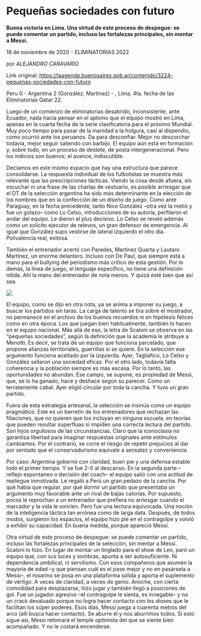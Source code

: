 # Pequeñas sociedades con futuro

**Buena victoria en Lima. Una virtud de este proceso de despegue: se puede comentar un partido, incluso las fortalezas principales, sin mentar a Messi.**

18 de noviembre de 2020 - ELIMINATORIAS 2022

_por ALEJANDRO CARAVARIO_

Link original: https://laagenda.buenosaires.gob.ar/contenido/3224-pequenas-sociedades-con-futuro



Peru 0 - Argentina 2 (González, Martínez) - , Lima, 4ta. fecha de las Eliminatorias Qatar 22.




Luego de un comienzo de eliminatorias desabrido, inconsistente, ante Ecuador, nada hacía pensar en el aplomo que el equipo mostró en Lima, apenas en la cuarta fecha de la serie clasificatoria para el próximo Mundial. Muy poco tiempo para pasar de la inanidad a la holgura, casi al dispendio, como ocurrió ante los peruanos. Da para desconfiar. Mejor no descorchar todavía, mejor seguir saliendo con barbijo. El equipo aún está en formación y, sobre todo, en un proceso de destete, de posta intergeneracional. Pero los indicios son buenos; el avance, indiscutible.




Decíamos en este mismo espacio que hay una estructura que parece consolidarse. La respuesta individual de los futbolistas se muestra más relevante que las prescripciones tácticas. Viendo la cosa desde afuera, sin escuchar ni una frase de las charlas de vestuario, es posible arriesgar que el DT de la selección argentina ha sido más determinante en la elección de los nombres que en la confección de un diseño de juego. Como ante Paraguay, en la fecha precedente, tanto Nico González –otra vez la metió y fue un golazo– como Lo Celso, introducciones de su autoría, perfilaron el andar del equipo. Le dieron el plus decisivo. Lo Celso se reveló además como un solícito ejecutor de relevos, un gran defensor de emergencia. Al igual que González supo vestirse de lateral izquierdo el otro día. Polivalencia real, exitosa.




También el entrenador acertó con Paredes, Martínez Quarta y Lautaro Martínez, un enorme delantero. Incluso con De Paul, que siempre está a mano para el bullying del periodismo más crítico de esta gestión. Por lo demás, la línea de juego, el lenguaje específico, no tiene una definición nítida. Ahí la mano del entrenador de nota menos. Y quizá esté bien que así sea.




[![](https://img.youtube.com/vi/GCOQWYtjkCc/0.jpg)](https://www.youtube.com/watch?v=GCOQWYtjkCc)




El equipo, como se dijo en otra nota, ya se anima a imponer su juego, a buscar los partidos sin taras. La carga de talento se tira sobre el mostrador, no permanece en el archivo de los buenos recuerdos ni en hipótesis felices como en otra época. Los que juegan bien habitualmente, también lo hacen en el equipo nacional. Más allá de eso, la letra de Scaloni se observa en las “pequeñas sociedades”, según la definición que la academia le atribuye a Menotti. Es decir, se trata de un equipo que funciona parcelado, que propone alianzas territoriales, guerrillas si se quiere. En la selección ese argumento funciona aceitado por la izquierda. Ayer, Tagliafico, Lo Celso y González sellaron una sociedad eficaz. Por el otro lado, todavía falta coherencia y la población siempre es más escasa. Por lo tanto, las oportunidades no abundan. Ese campo, se supone, es propiedad de Messi, que, se lo ha ganado, hace y deshace según su parecer. Como un terrateniente cabal. Ayer eligió circular por toda la cancha. Y tuvo un gran partido.




Fuera de esta estrategia artesanal, la selección se insinúa como un equipo pragmático. Este es un berretín de los entrenadores que rechazan las filiaciones, que no quieren que los incluyan en ninguna escuela, en teorías que pueden resultar superfluas si impiden una correcta lectura del partido. Son hijos orgullosos de las circunstancias. Claro que la iconoclasia no garantiza libertad para imaginar respuestas originales ante estímulos cambiantes. Por el contrario, se corre el riesgo de repetir prejuicios al dar por sentado que el conservadurismo equivale a sensatez y conveniencia.




Por caso: Argentina gobernó con claridad, buen pie y una defensa estable todo el primer tiempo. Y se fue 2-0 al descanso. En la segunda parte –reflejo espontaneo o decisión del coach– el equipo salió con una actitud de repliegue inmotivada. Le regaló a Perú un gran pedazo de la cancha. Por qué había que regular, por qué dormir un partido que presentaba un argumento muy favorable ante un rival de bajas calorías. Por supuesto, pocos le reprochan a un entrenador que prefiera no arriesgar cuando el marcador y la vida le sonríen. Pero fue una lectura equivocada. Una noción de la inteligencia táctica tan errónea como de larga data. Después, de todos modos, surgieron los espacios, el equipo hizo pie en el contragolpe y volvió a exhibir su capacidad. En buena medida, porque apareció Messi.




Otra virtud de este proceso de despegue: se puede comentar un partido, incluso las fortalezas principales de la selección, sin mentar a Messi. Scaloni lo hizo. En lugar de montar un tinglado para el show de Leo, paró un equipo que, con sus luces y sombras, apunta a ser autosuficiente. Ni dependencia umbilical, ni servilismo. Con esos compañeros que asumen la mayoría de edad –y que piensan cuál es el pase mejor y no en pasársela a Messi–, el rosarino se posa en una plataforma sólida y aporta el suplemento de vértigo. A veces de claridad, a veces de genio. Anoche, con cierta comodidad para desplazarse, hizo jugar y también llegó a posiciones de gol. Fue un jugador agresivo –el contragolpe le sienta, es innegable– y no un crack devaluado porque no logra hacer contacto con los dioses que le facilitan los súper poderes. Esos días, Messi juega a cuarenta metros del arco (allí busca hacer contacto). Se aburre él y nos aburrimos todos. Si esto sigue así, Messi retomará el temple optimista del que se siente bien acompañado. Y no le costará encenderse.



